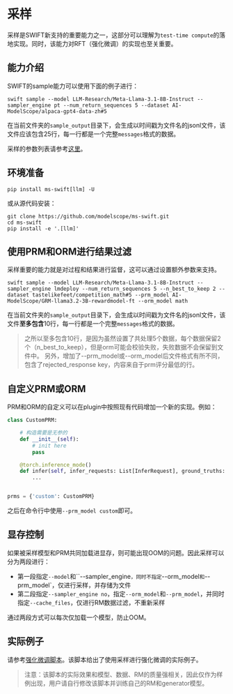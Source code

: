 # 采样

采样是SWIFT新支持的重要能力之一，这部分可以理解为`test-time compute`的落地实现。同时，该能力对RFT（强化微调）的实现也至关重要。

## 能力介绍

SWIFT的sample能力可以使用下面的例子进行：
```shell
swift sample --model LLM-Research/Meta-Llama-3.1-8B-Instruct --sampler_engine pt --num_return_sequences 5 --dataset AI-ModelScope/alpaca-gpt4-data-zh#5
```
在当前文件夹的`sample_output`目录下，会生成以时间戳为文件名的jsonl文件，该文件应该包含25行，每一行都是一个完整`messages`格式的数据。

采样的参数列表请参考[这里](命令行参数.md)。

## 环境准备

```shell
pip install ms-swift[llm] -U
```

或从源代码安装：

```shell
git clone https://github.com/modelscope/ms-swift.git
cd ms-swift
pip install -e '.[llm]'
```

## 使用PRM和ORM进行结果过滤

采样重要的能力就是对过程和结果进行监督，这可以通过设置额外参数来支持。

```shell
swift sample --model LLM-Research/Meta-Llama-3.1-8B-Instruct --sampler_engine lmdeploy --num_return_sequences 5 --n_best_to_keep 2 --dataset tastelikefeet/competition_math#5 --prm_model AI-ModelScope/GRM-llama3.2-3B-rewardmodel-ft --orm_model math
```

在当前文件夹的`sample_output`目录下，会生成以时间戳为文件名的jsonl文件，该文件**至多包含**10行，每一行都是一个完整`messages`格式的数据。
> 之所以至多包含10行，是因为虽然设置了共处理5个数据，每个数据保留2个（n_best_to_keep），但是orm可能会校验失败，失败数据不会保留到文件中。
> 另外，增加了--prm_model或--orm_model后文件格式有所不同，包含了rejected_response key，内容来自于prm评分最低的行。

## 自定义PRM或ORM

PRM和ORM的自定义可以在plugin中按照现有代码增加一个新的实现。例如：
```python
class CustomPRM:

    # 构造需要是无参的
    def __init__(self):
        # init here
        pass

    @torch.inference_mode()
    def infer(self, infer_requests: List[InferRequest], ground_truths: List[str], **kwargs) -> List[ChatCompletionResponse]:
        ...


prms = {'custom': CustomPRM}
```

之后在命令行中使用`--prm_model custom`即可。

## 显存控制

如果被采样模型和PRM共同加载进显存，则可能出现OOM的问题。因此采样可以分为两段进行：

- 第一段指定`--model`和``--sampler_engine`，同时不指定`--orm_model`和`--prm_model`，仅进行采样，并存储为文件
- 第二段指定`--sampler_engine no`，指定`--orm_model`和`--prm_model`，并同时指定`--cache_files`，仅进行RM数据过滤，不重新采样

通过两段方式可以每次仅加载一个模型，防止OOM。

## 实际例子

请参考[强化微调脚本](https://github.com/modelscope/ms-swift/tree/main/examples/train/rft/rft.py)。该脚本给出了使用采样进行强化微调的实际例子。

> 注意：该脚本的实际效果和模型、数据、RM的质量强相关，因此仅作为样例出现，用户请自行修改该脚本并训练自己的RM和generator模型。
